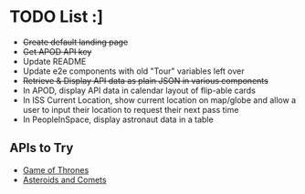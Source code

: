 # TODO List :]
* ~~Create default landing page~~
* ~~Get APOD API key~~
* Update README
* Update e2e components with old "Tour" variables left over
* ~~Retrieve & Display API data as plain JSON in various components~~
* In APOD, display API data in calendar layout of flip-able cards
* In ISS Current Location, show current location on map/globe and allow a user to input their location to request their next pass time
* In PeopleInSpace, display astronaut data in a table

## APIs to Try
- [Game of Thrones](https://anapioficeandfire.com/)
- [Asteroids and Comets](https://www.spacereference.org/)

